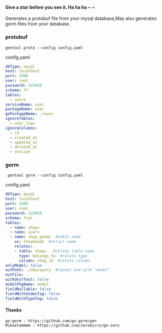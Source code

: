 #### Give a star before you see it. Ha ha ha ~ ~

Generates a protobuf file from your mysql database,May also generates gorm files from your database.

### protobuf
 
 ```
 gentool proto --config config.yaml  

 ```

 config.yaml

```yaml
dbType: mysql   
host: localhost 
port: 3306
user: root
password: 123456
schema: ff
tables: 
  - users
serviceName: user
packageName: user
goPackageName: ./user
ignoreTables:  
  - user_logs
ignoreColumns: 
  - id
  - created_at
  - updated_at
  - deleted_at
  - version

```

### gorm 

```
 gentool gorm --config config.yaml 
```

config.yaml

```yaml
dbType: mysql
host: localhost
port: 3306
user: root
password: 123456
schema: fcar
tables: 
  - name: shops
  - name: users
  - name: shop_goods  #table name
    as: ShopGoods  #struct name
    relates:
    - table: shops   #relate table name
      type: belongs_to  #relate type
      column: shop_id  #relate column 
onlyModel: false
outPath: ./dao/query  #Cannot end with "model"
outFile:
withUnitTest: false
modelPkgName: model
fieldNullable: false
fieldWithIndexTag: false
fieldWithTypeTag: false

```

#### Thanks 
    go-gorm : https://github.com/go-gorm/gen
    Mikaelemmmm : https://github.com/zeromicro/go-zero
